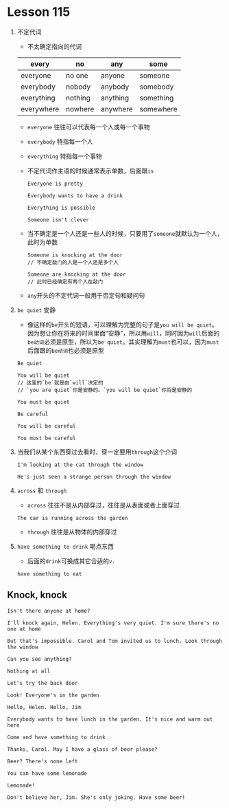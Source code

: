 # Lesson 115

1. 不定代词

   - 不太确定指向的代词

   | every      | no      | any      | some      |
   | ---------- | ------- | -------- | --------- |
   | everyone   | no one  | anyone   | someone   |
   | everybody  | nobody  | anybody  | somebody  |
   | everything | nothing | anything | something |
   | everywhere | nowhere | anywhere | somewhere |

   - `everyone` 往往可以代表每一个人或每一个事物

   - `everybody` 特指每一个人

   - `everything` 特指每一个事物

   - 不定代词作主语的时候通常表示单数，后面跟`is`

     ```
     Everyone is pretty

     Everybody wants to have a drink

     Everything is possible

     Someone isn't clever
     ```

   - 当不确定是一个人还是一些人的时候，只要用了`someone`就默认为一个人，此时为单数

     ```
     Someone is knocking at the door
     // 不确定敲门的人是一个人还是多个人

     Someone are knocking at the door
     // 此时已经确定有两个人在敲门
     ```

   - `any`开头的不定代词一般用于否定句和疑问句

2. `be quiet` 安静

   - 像这样的`be`开头的短语，可以理解为完整的句子是`you will be quiet`。因为想让你在将来的时间里面“安静”，所以用`will`，同时因为`will`后面的`be动词`必须是原型，所以为`be quiet`。其实理解为`must`也可以，因为`must`后面跟的`be动词`也必须是原型

   ```
   Be quiet

   You will be quiet
   // 这里的`be`就是由`will`决定的
   // `you are quiet`你是安静的。`you will be quiet`你将是安静的

   You must be quiet

   Be careful

   You will be careful

   You must be careful
   ```

3. 当我们从某个东西穿过去看时，穿一定要用`through`这个介词

   ```
   I'm looking at the cat through the window

   He's just seen a strange person through the window
   ```

4. `across` 和 `through`

   - `across` 往往不是从内部穿过，往往是从表面或者上面穿过

   ```
   The car is running across the garden
   ```

   - `through` 往往是从物体的内部穿过

5. `have something to drink` 喝点东西

   - 后面的`drink`可换成其它合适的`v.`

   ```
   have something to eat
   ```

## Knock, knock

```
Isn't there anyone at home?

I'll knock again, Helen. Everything's very quiet. I'm sure there's no one at home

But that's impossible. Carol and Tom invited us to lunch. Look through the window

Can you see anything?

Nothing at all

Let's try the back door

Look! Everyone's in the garden

Hello, Helen. Hello, Jim

Everybody wants to have lunch in the garden. It's nice and warm out here

Come and have something to drink

Thanks, Carol. May I have a glass of beer please?

Beer? There's none left

You can have some lemonade

Lemonade!

Don't believe her, Jim. She's only joking. Have some beer!

```
